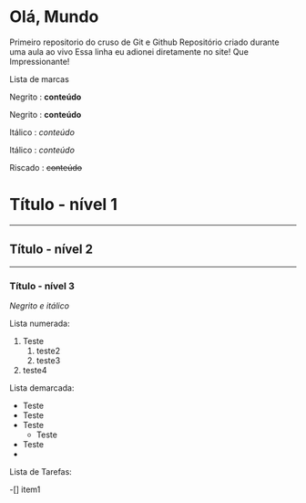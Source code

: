 # Olá, Mundo
 Primeiro repositorio do cruso de Git e Github
 Repositório criado durante uma aula ao vivo
 Essa linha eu adionei diretamente no site! Que Impressionante!
 
 Lista de marcas
 
 Negrito : **conteúdo**
 
 Negrito : __conteúdo__
 
 Itálico : *conteúdo*
 
 Itálico : _conteúdo_
 
 Riscado : ~~conteúdo~~
 
 # Título - nível 1
 ***
 
 ## Título - nível 2 
 ---
 ### Título - nível 3
 
 _*Negrito e itálico*_
 
 Lista numerada:
 1. Teste
    1. teste2
    1. teste3
999. teste4

Lista demarcada:
* Teste
* Teste
* Teste
   * Teste
* Teste
* 


Lista de Tarefas: 

-[] item1
